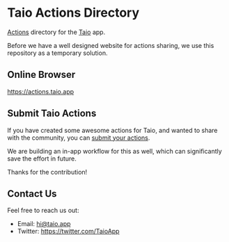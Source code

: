 # Taio Actions Directory

[Actions](https://docs.taio.app/#/actions/basics) directory for the [Taio](https://taio.app) app.

Before we have a well designed website for actions sharing, we use this repository as a temporary solution.

## Online Browser

https://actions.taio.app

## Submit Taio Actions

If you have created some awesome actions for Taio, and wanted to share with the community, you can [submit your actions](https://airtable.com/shrZtX5DaukiL4ZFt).

We are building an in-app workflow for this as well, which can significantly save the effort in future.

Thanks for the contribution!

## Contact Us

Feel free to reach us out:

- Email: [hi@taio.app](mailto:hi@taio.app)
- Twitter: https://twitter.com/TaioApp
